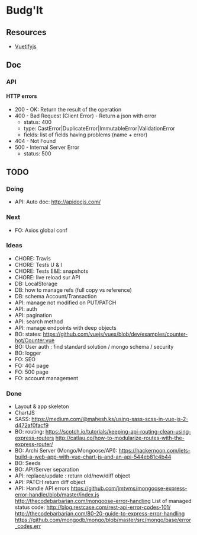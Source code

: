# Budg'It

## Resources

- [Vuetifyjs](https://vuetifyjs.com)

## Doc

### API

#### HTTP errors
- 200 - OK: Return the result of the operation
- 400 - Bad Request (Client Error) - Return a json with error
  - status: 400
  - type: CastError|DuplicateError|ImmutableError|ValidationError
  - fields: list of fields having problems (name + error)
- 404 - Not Found
- 500 - Internal Server Error
  - status: 500
  
## TODO

### Doing
- API: Auto doc: http://apidocjs.com/

### Next
- FO: Axios global conf

### Ideas
- CHORE: Travis
- CHORE: Tests U & I
- CHORE: Tests E&E: snapshots
- CHORE: live reload sur API
- DB: LocalStorage
- DB: how to manage refs (full copy vs reference)
- DB: schema Account/Transaction
- API: manage not modified on PUT/PATCH
- API: auth
- API: pagination
- API: search method
- API: manage endpoints with deep objects
- BO: states: https://github.com/vuejs/vuex/blob/dev/examples/counter-hot/Counter.vue
- BO: User auth : find standard solution / mongo schema / security 
- BO: logger
- FO: SEO
- FO: 404 page
- FO: 500 page
- FO: account management 

### Done
- Layout & app skeleton
- ChartJS
- SASS: https://medium.com/@mahesh.ks/using-sass-scss-in-vue-js-2-d472af0facf9
- BO: routing: 
  https://scotch.io/tutorials/keeping-api-routing-clean-using-express-routers
  http://catlau.co/how-to-modularize-routes-with-the-express-router/
- BO: Archi Server (Mongo/Mongoose/API): https://hackernoon.com/lets-build-a-web-app-with-vue-chart-js-and-an-api-544eb81c4b44
- BO: Seeds
- BO: API/Server separation
- API: replace/update : return old/new/diff object
- API: PATCH return diff object
- API: Handle API errors
  https://github.com/jmtvms/mongoose-express-error-handler/blob/master/index.js
  http://thecodebarbarian.com/mongoose-error-handling
  List of managed status code: 
  http://blog.restcase.com/rest-api-error-codes-101/
  http://thecodebarbarian.com/80-20-guide-to-express-error-handling
  https://github.com/mongodb/mongo/blob/master/src/mongo/base/error_codes.err
